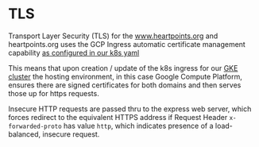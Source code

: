 TLS
===

Transport Layer Security (TLS) for the www.heartpoints.org and heartpoints.org uses the GCP Ingress
automatic certificate management capability [as configured in our k8s yaml](../heartpoints-k8s.yml)

This means that upon creation / update of the k8s ingress for our [GKE cluster](gkeSetup.md) the
hosting environment, in this case Google Compute Platform, ensures there are signed certificates
for both domains and then serves those up for https requests.

Insecure HTTP requests are passed thru to the express web server, which forces redirect to the
equivalent HTTPS address if Request Header `x-forwarded-proto` has value `http`, which indicates
presence of a load-balanced, insecure request.